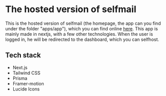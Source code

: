 # The hosted version of selfmail

This is the hosted version of selfmail (the homepage, the app can you find under the folder "apps/app"), which you can find online [here](https://selfmail.app). This app is mainly made in nextjs, with a few other technologies. When the user is logged in, he will be redirected to the dashboard, which you can selfhost.

## Tech stack

- Next.js
- Tailwind CSS
- Prisma
- Framer-motion
- Lucide Icons
